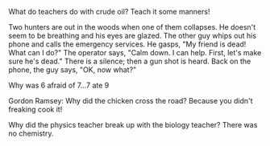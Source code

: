 What do teachers do with crude oil?
Teach it some manners!

Two hunters are out in the woods when one of them collapses. He doesn't seem to be breathing and his eyes are glazed. The other guy whips out his phone and calls the emergency services. He gasps, "My friend is dead! What can I do?" The operator says, "Calm down. I can help. First, let's make sure he's dead." There is a silence; then a gun shot is heard. Back on the phone, the guy says, "OK, now what?"

Why was 6 afraid of 7...7 ate 9

Gordon Ramsey: Why did the chicken cross the road? Because you didn't freaking cook it!

Why did the physics teacher break up with the biology teacher? There was no chemistry.


